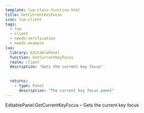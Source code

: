 ```yaml
---
template: lua-class-function.html
title: GetCurrentKeyFocus
icon: lua-client
tags:
  - lua
  - client
  - needs-verification
  - needs-example
lua:
  library: EditablePanel
  function: GetCurrentKeyFocus
  realm: client
  description: "Gets the current key focus"
  
  
  returns:
    - type: Panel
      description: "The current key focus panel"
---
```


<div class="lua__search__keywords">
EditablePanel:GetCurrentKeyFocus &#x2013; Gets the current key focus
</div>
